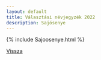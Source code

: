 ```yaml
---
layout: default
title: Választási névjegyzék 2022
description: Sajósenye
---
```


{% include Sajoosenye.html %}

[Vissza](./)